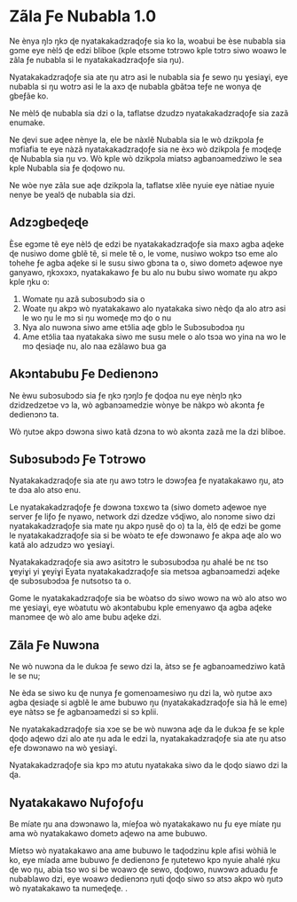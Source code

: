 # Zãla Ƒe Nubabla 1.0

Ne ènya ŋlɔ ŋkɔ ɖe nyatakakadzraɖoƒe sia ko la, woabui be èse nubabla sia gɔme eye nèlɔ̃ ɖe edzi bliboe (kple etsɔme tɔtrɔwo kple tɔtrɔ siwo woawɔ le zãla ƒe nubabla si le nyatakakadzraɖoƒe sia ŋu).

Nyatakakadzraɖoƒe sia ate ŋu atrɔ asi le nubabla sia ƒe sewo ŋu ɣesiaɣi, eye nubabla si ŋu wotrɔ asi le la axɔ ɖe nubabla gbãtɔa teƒe ne wonya ɖe gbeƒãe ko.

Ne mèlɔ̃ ɖe nubabla sia dzi o la, taflatse dzudzɔ nyatakakadzraɖoƒe sia zazã enumake.

Ne ɖevi sue aɖee nènye la, ele be nàxlẽ Nubabla sia le wò dzikpɔla ƒe mɔfiafia te eye nàzã nyatakakadzraɖoƒe sia ne èxɔ wò dzikpɔla ƒe mɔɖeɖe ɖe Nubabla sia ŋu vɔ. Wò kple wò dzikpɔla miatsɔ agbanɔamedziwo le sea kple Nubabla sia ƒe ɖoɖowo nu.

Ne wòe nye zãla sue aɖe dzikpɔla la, taflatse xlẽe nyuie eye nàtiae nyuie nenye be yealɔ̃ ɖe nubabla sia dzi.

## Adzɔgbeɖeɖe

Èse egɔme tẽ eye nèlɔ̃ ɖe edzi be nyatakakadzraɖoƒe sia maxɔ agba aɖeke ɖe nusiwo dome gblẽ tẽ, si mele tẽ o, le vome, nusiwo wokpɔ tso eme alo tohehe ƒe agba aɖeke si le susu siwo gbɔna ta o, siwo dometɔ aɖewoe nye ganyawo, ŋkɔxɔxɔ, nyatakakawo ƒe bu alo nu bubu siwo womate ŋu akpɔ kple ŋku o:

1. Womate ŋu azã subɔsubɔdɔ sia o
1. Woate ŋu akpɔ wò nyatakakawo alo nyatakaka siwo nèɖo ɖa alo atrɔ asi le wo ŋu le mɔ si ŋu womeɖe mɔ ɖo o nu
1. Nya alo nuwɔna siwo ame etɔ̃lia aɖe gblɔ le Subɔsubɔdɔa ŋu
1. Ame etɔ̃lia taa nyatakaka siwo me susu mele o alo tsɔa wo yina na wo le mɔ ɖesiaɖe nu, alo naa ezãlawo bua ga

## Akɔntabubu Ƒe Dedienɔnɔ

Ne èwu subɔsubɔdɔ sia ƒe ŋkɔ ŋɔŋlɔ ƒe ɖoɖoa nu eye nèŋlɔ ŋkɔ dzidzedzetɔe vɔ la, wò agbanɔamedzie wònye be nàkpɔ wò akɔnta ƒe dedienɔnɔ ta.

Wò ŋutɔe akpɔ dɔwɔna siwo katã dzɔna to wò akɔnta zazã me la dzi bliboe.

## Subɔsubɔdɔ Ƒe Tɔtrɔwo

Nyatakakadzraɖoƒe sia ate ŋu awɔ tɔtrɔ le dɔwɔƒea ƒe nyatakakawo ŋu, atɔ te dɔa alo atso enu.

Le nyatakakadzraɖoƒe ƒe dɔwɔna tɔxɛwo ta (siwo dometɔ aɖewoe nye server ƒe liƒo ƒe nyawo, network dzi dzedze vɔ̃ɖiwo, alo nɔnɔme siwo dzi nyatakakadzraɖoƒe sia mate ŋu akpɔ ŋusẽ ɖo o) ta la, èlɔ̃ ɖe edzi be gome le nyatakakadzraɖoƒe sia si be wòatɔ te eƒe dɔwɔnawo ƒe akpa aɖe alo wo katã alo adzudzɔ wo ɣesiaɣi.

Nyatakakadzraɖoƒe sia awɔ asitɔtrɔ le subɔsubɔdɔa ŋu ahalé be nɛ tso ɣeyiɣi yi ɣeyiɣi Eyata nyatakakadzraɖoƒe sia metsɔa agbanɔamedzi aɖeke ɖe subɔsubɔdɔa ƒe nutsotso ta o.

Gome le nyatakakadzraɖoƒe sia be wòatso dɔ siwo wowɔ na wò alo atso wo me ɣesiaɣi, eye wòatutu wò akɔntabubu kple emenyawo ɖa agba aɖeke manɔmee ɖe wò alo ame bubu aɖeke dzi.

## Zãla Ƒe Nuwɔna

Ne wò nuwɔna da le dukɔa ƒe sewo dzi la, àtsɔ se ƒe agbanɔamedziwo katã le se nu;

Ne èda se siwo ku ɖe nunya ƒe gomenɔamesiwo ŋu dzi la, wò ŋutɔe axɔ agba ɖesiaɖe si agblẽ le ame bubuwo ŋu (nyatakakadzraɖoƒe sia hã le eme) eye nàtsɔ se ƒe agbanɔamedzi si sɔ kplii.

Ne nyatakakadzraɖoƒe sia xɔe se be wò nuwɔna aɖe da le dukɔa ƒe se kple ɖoɖo aɖewo dzi alo ate ŋu ada le edzi la, nyatakakadzraɖoƒe sia ate ŋu atso eƒe dɔwɔnawo na wò ɣesiaɣi.

Nyatakakadzraɖoƒe sia kpɔ mɔ atutu nyatakaka siwo da le ɖoɖo siawo dzi la ɖa.

## Nyatakakawo Nuƒoƒoƒu

Be míate ŋu ana dɔwɔnawo la, míeƒoa wò nyatakakawo nu ƒu eye míate ŋu ama wò nyatakakawo dometɔ aɖewo na ame bubuwo.

Míetsɔ wò nyatakakawo ana ame bubuwo le taɖodzinu kple afisi wòhiã le ko, eye míada ame bubuwo ƒe dedienɔnɔ ƒe ŋutetewo kpɔ nyuie ahalé ŋku ɖe wo ŋu, abia tso wo si be woawɔ ɖe sewo, ɖoɖowo, nuwɔwɔ aduadu ƒe nubablawo dzi, eye woawɔ dedienɔnɔ ŋuti ɖoɖo siwo sɔ atsɔ akpɔ wò ŋutɔ wò nyatakakawo ta numeɖeɖe. .